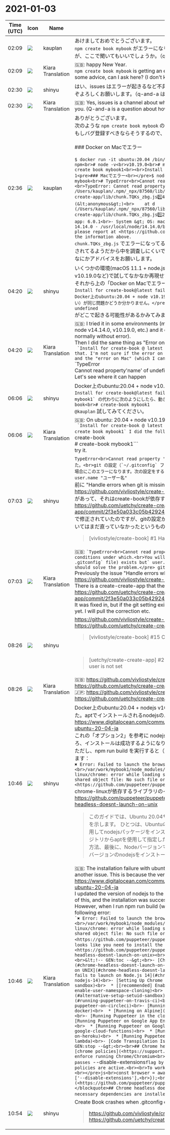 # 2021-01-03

|Time (UTC)|Icon|Name|Message|
|---|---|---|---|
|02:09|![](https://secure.gravatar.com/avatar/bce57b78a27111affe9a9a95fb793798.jpg?s=72&d=https%3A%2F%2Fa.slack-edge.com%2Fdf10d%2Fimg%2Favatars%2Fava_0021-72.png)|kauplan|あけましておめでとうございます。<br>`npm create book mybook` がエラーになり、初手で躓いています。アドバイスがほしいのですが、ここで聞いてもいいでしょうか。（q-and-a チャネルと違いが分からず）|
|02:09|![](https://avatars.slack-edge.com/2019-08-21/732685848020_f3f20736795184660348_72.png)|Kiara Translation|🇬🇧: happy New Year.<br>`npm create book mybook` is getting an error and I'm stumbling on my first move. I'd like some advice, can I ask here? (I don't know the difference from the q-and-a channel)|
|02:30|![](https://avatars.slack-edge.com/2018-04-27/354445776386_e258f5ed5ba887b08668_72.jpg)|shinyu|はい、issues はエラーが起きるなど不具合と思われることに関するチャンネルなので、どうぞよろしくお願いします。（q-and-a は使い方の質問など）|
|02:30|![](https://avatars.slack-edge.com/2019-08-21/732685848020_f3f20736795184660348_72.png)|Kiara Translation|🇬🇧: Yes, issues is a channel about what seems to be a bug, such as an error, so thank you. (Q-and-a is a question about how to use it, etc.)|
|02:36|![](https://secure.gravatar.com/avatar/bce57b78a27111affe9a9a95fb793798.jpg?s=72&d=https%3A%2F%2Fa.slack-edge.com%2Fdf10d%2Fimg%2Favatars%2Fava_0021-72.png)|kauplan|ありがとうございます。<br>次のような `npm create book mybook` のエラーで躓いています。<br>もしバグ登録すべきならそうするので、「バグ登録すべき」と言ってください。<br><br>### Docker on Macでエラー<br><br>```$ docker run -it ubuntu:20.04 /bin/bash<br># apt update<br># apt install nodejs npm<br># node -v<br>v10.19.0<br># mkdir /var/work<br># cd /var/work<br># npm create book mybook1<br><br>Install for create-book@latest failed with code 1<pre>### Macでエラー<br></pre>$ node -v<br>v14.14.0<br>$ npm create book mybook<br># TypeError<br>Cannot read property 'name' of undefined<br><br>TypeError: Cannot read property 'name' of undefined<br>    at /Users/kauplan/.npm/_npx/87560/lib/node_modules/create-book/node_modules/create-create-app/lib/chunk.TQKs_zbg.js1️⃣4550<br>    at Generator.next (&lt;anonymous&gt;)<br>    at d (/Users/kauplan/.npm/_npx/87560/lib/node_modules/create-book/node_modules/create-create-app/lib/chunk.TQKs_zbg.js1️⃣239)<br><br># Environment<br>- create-create-app: 6.0.1<br>- System &gt; OS: macOS Mojave 10.14.6<br>- Binaries &gt; Node: 14.14.0 - /usr/local/node/14.14.0/bin/node<br><br>If you think this is a bug, please report at <https://github.com/uetchy/create-create-app/issues> along with the information above.```<br>`chunk.TQKs_zbg.js` でエラーになってるけどこのファイルがないし、あったとしてもminifyされてるようだから中を調査しにくいでしょう（mapファイルの有無も分からない）。<br>なにかアドバイスをお願いします。|
|04:20|![](https://avatars.slack-edge.com/2018-04-27/354445776386_e258f5ed5ba887b08668_72.jpg)|shinyu|いくつかの環境(macOS 11.1 + node.js v15.3.0, macOS 10.13.6 + node v14.14.0, v10.19.0など)で試してなかなか再現せず（エラーにならず正常に実行できる）、<br>それから上の「Docker on Macでエラー」と同じことをしたところ<br>```Install for create-book@latest failed with code 1<pre>となることは確認できました。このDocker上のubuntu:20.04 + node v10.19.0 でのエラーと、「Macでエラー」（こちらで再現できてない）が同じ問題かどうか分かりません。</pre>TypeError<br>Cannot read property 'name' of undefined```<br>がどこで起きる可能性があるかみてみますね|
|04:20|![](https://avatars.slack-edge.com/2019-08-21/732685848020_f3f20736795184660348_72.png)|Kiara Translation|🇬🇧: I tried it in some environments (macOS 11.1 + node.js v15.3.0, macOS 10.13.6 + node v14.14.0, v10.19.0, etc.) and it didn't reproduce easily (it can be executed normally without error).<br>Then I did the same thing as "Error on Docker on Mac" above<br>`` `Install for create-book @ latest failed with code 1```<br>I was able to confirm that. I'm not sure if the error on ubuntu: 20.04 + node v10.19.0 on this Docker and the "error on Mac" (which I can't reproduce here) are the same problem.<br>`` `TypeError<br>Cannot read property'name' of undefined```<br>Let's see where it can happen|
|06:06|![](https://avatars.slack-edge.com/2018-04-27/354445776386_e258f5ed5ba887b08668_72.jpg)|shinyu|Docker上のubuntu:20.04 + node v10.19.0 での<br>```Install for create-book@latest failed with code 1<pre>ですが、 `npm create book mybook1` の代わりに次のようにしたら、動きました。</pre># npm install -g create-book<br># create-book mybook1```<br>`@kauplan` 試してみてください。|
|06:06|![](https://avatars.slack-edge.com/2019-08-21/732685848020_f3f20736795184660348_72.png)|Kiara Translation|🇬🇧: On ubuntu: 20.04 + node v10.19.0 on Docker<br>`` `Install for create-book @ latest failed with code 1```<br>But instead of `npm create book mybook1` I did the following and it worked.<br>`` `# npm install -g create-book<br># create-book mybook1```<br> try it.|
|07:03|![](https://avatars.slack-edge.com/2018-04-27/354445776386_e258f5ed5ba887b08668_72.jpg)|shinyu|```TypeError<br>Cannot read property 'name' of undefined<pre>が起きる条件が分かりました。<br>git の設定（`~/.gitconfig` ファイル）が存在するが、`user.name` が設定されていない場合にこのエラーになります。次の設定をすると解決するはずです。</pre>git config --global user.name "ユーザー名"```<br>前に "Handle errors when git is missing" というissue<br><https://github.com/vivliostyle/create-book/issues/1><br>があって、それはcreate-bookが依存するcreate-create-appの<br><https://github.com/uetchy/create-create-app/commit/2f3e50a033c05b42924b8c356a46c97e4c4d05b8><br>で修正されていたのですが、gitの設定が存在するがuserが設定されていないという場合についてはまだ直っていなかったというものですね。その修正のプルリクなどしておきます。<br><blockquote>[vivliostyle/create-book] #1 Handle errors when git is missing</blockquote>|
|07:03|![](https://avatars.slack-edge.com/2019-08-21/732685848020_f3f20736795184660348_72.png)|Kiara Translation|🇬🇧: `` `TypeError<br>Cannot read property'name' of undefined<pre>I understand the conditions under which.<br>You will get this error if the git configuration (`~ / .gitconfig` file) exists but` user.name` is not set. The following settings should solve the problem.</pre> git config --global user.name" username "` ``<br>Previously the issue "Handle errors when git is missing"<br><https://github.com/vivliostyle/create-book/issues/1><br>There is a create-create-app that the create-book depends on<br><https://github.com/uetchy/create-create-app/commit/2f3e50a033c05b42924b8c356a46c97e4c4d05b8><br>It was fixed in, but if the git setting exists but the user is not set, it has not been fixed yet. I will pull the correction etc.|
|08:26|![](https://avatars.slack-edge.com/2018-04-27/354445776386_e258f5ed5ba887b08668_72.jpg)|shinyu|<https://github.com/vivliostyle/create-book/issues/15><br><https://github.com/uetchy/create-create-app/pull/26><br><blockquote>[vivliostyle/create-book] #15 Crashes when .gitconfig exists but user is not set</blockquote><br><blockquote>[uetchy/create-create-app] #26 fix: avoid crashes when .gitconfig exists but user is not set</blockquote>|
|08:26|![](https://avatars.slack-edge.com/2019-08-21/732685848020_f3f20736795184660348_72.png)|Kiara Translation|🇬🇧: <https://github.com/vivliostyle/create-book/issues/15><br><https://github.com/uetchy/create-create-app/pull/26><br>🇯🇵: <https://github.com/vivliostyle/create-book/issues/15><br><https://github.com/uetchy/create-create-app/pull/26>|
|10:46|![](https://avatars.slack-edge.com/2018-04-27/354445776386_e258f5ed5ba887b08668_72.jpg)|shinyu|Docker上のubuntu:20.04 + nodejs v10.19.0 でインストールが失敗するのは別の問題でした。aptでインストールされるnodejsのバージョンが古いためです。<br><https://www.digitalocean.com/community/tutorials/how-to-install-node-js-on-ubuntu-20-04-ja><br>これの「オプション2」を参考に nodejs のバージョンを新しいもの(v14.15.3)にしたところ、インストールは成功するようになりました。<br>ただし、npm run build を実行すると（vivliostyle buildの実行になる）、次のエラーになります：<br>```✖ Error: Failed to launch the browser process!<br>/var/work/mybook1/node_modules/puppeteer/.local-chromium/linux-818858/chrome-linux/chrome: error while loading shared libraries: libnss3.so: cannot open shared object file: No such file or directory<br><br><br>TROUBLESHOOTING: <https://github.com/puppeteer/puppeteer/blob/main/docs/troubleshooting.md>```<br>chrome-linuxが依存するライブラリのインストールが必要なようです:<br><https://github.com/puppeteer/puppeteer/blob/main/docs/troubleshooting.md#chrome-headless-doesnt-launch-on-unix><br><blockquote>このガイドでは、Ubuntu 20.04サーバーにNode.jsをインストールする3種類の方法を示します。 ひとつは、Ubuntuのデフォルトのソフトウェアリポジトリからaptを使用してnodejsパッケージをインストールする方法、次に、代替PPAソフトウェアリポジトリからaptを使用して指定したバージョンのnodejsパッケージをインストールする方法、最後に、Nodeバージョンマネージャーをインストールし、これを使って複数のバージョンのnodejsをインストール・管理する方法について説明します。</blockquote>|
|10:46|![](https://avatars.slack-edge.com/2019-08-21/732685848020_f3f20736795184660348_72.png)|Kiara Translation|🇬🇧: The installation failure with ubuntu: 20.04 + nodejs v10.19.0 on Docker was another issue. This is because the version of nodejs installed by apt is old.<br><https://www.digitalocean.com/community/tutorials/how-to-install-node-js-on-ubuntu-20-04-ja><br>I updated the version of nodejs to the new version (v14.15.3) by referring to "Option 2" of this, and the installation was successful.<br>However, when I run npm run build (which results in running vivliostyle build), I get the following error:<br>`` `✖ Error: Failed to launch the browser process!<br>/var/work/mybook1/node_modules/puppeteer/.local-chromium/linux-818858/chrome-linux/chrome: error while loading shared libraries: libnss3.so: cannot open shared object file: No such file or directory<br><br><br>TROUBLESHOOTING: <https://github.com/puppeteer/puppeteer/blob/main/docs/troubleshooting.md> `` `<br>It looks like you need to install the libraries that chrome-linux depends on:<br><https://github.com/puppeteer/puppeteer/blob/main/docs/troubleshooting.md#chrome-headless-doesnt-launch-on-unix><br><blockquote><pre># Troubleshooting<br><br>&lt;!-- GEN:toc --&gt;<br>- [Chrome headless doesn't launch on Windows](#chrome-headless-doesnt-launch-on-windows)<br>- [Chrome headless doesn't launch on UNIX](#chrome-headless-doesnt-launch-on-unix)<br>- [Chrome is downloaded but fails to launch on Node.js 14](#chrome-is-downloaded-but-fails-to-launch-on-nodejs-14)<br>- [Setting Up Chrome Linux Sandbox](#setting-up-chrome-linux-sandbox)<br>  * [[recommended] Enable user namespace cloning](#recommended-enable-user-namespace-cloning)<br>  * [[alternative] Setup setuid sandbox](#alternative-setup-setuid-sandbox)<br>- [Running Puppeteer on Travis CI](#running-puppeteer-on-travis-ci)<br>- [Running Puppeteer on CircleCI](#running-puppeteer-on-circleci)<br>- [Running Puppeteer in Docker](#running-puppeteer-in-docker)<br>  * [Running on Alpine](#running-on-alpine)<br>    - [Tips](#tips)<br>- [Running Puppeteer in the cloud](#running-puppeteer-in-the-cloud)<br>  * [Running Puppeteer on Google App Engine](#running-puppeteer-on-google-app-engine)<br>  * [Running Puppeteer on Google Cloud Functions](#running-puppeteer-on-google-cloud-functions)<br>  * [Running Puppeteer on Heroku](#running-puppeteer-on-heroku)<br>  * [Running Puppeteer on AWS Lambda](#running-puppeteer-on-aws-lambda)<br>- [Code Transpilation Issues](#code-transpilation-issues)<br>&lt;!-- GEN:stop --&gt;<br><br>## Chrome headless doesn't launch on Windows<br><br>Some [chrome policies](<https://support.google.com/chrome/a/answer/7532015>) might enforce running Chrome/Chromium<br>with certain extensions.<br><br>Puppeteer passes `--disable-extensions` flag by default and will fail to launch when such policies are active.<br><br>To work around this, try running without the flag:<br></pre>js<br>const browser = await puppeteer.launch({<br>  ignoreDefaultArgs: ['--disable-extensions'],<br>});<br><pre><br><blockquote>Context: [issue 3681](<https://github.com/puppeteer/puppeteer/issues/3681#issuecomment-447865342>).</blockquote>## Chrome headless doesn't launch on UNIX<br><br>Make sure all the necessary dependencies are installed. You can run `ldd chrome | grep not` on a Linux<br>machine to check which dependencies are missing. The common ones are provided below.<br><br>&lt;details&gt;<br>&lt;summary&gt;Debian (e.g. Ubuntu) Dependencies&lt;/summary&gt;<br></pre><br>ca-certificates<br>fonts-liberation<br>libappindicator3-1<br>libasound2<br>libatk-bridge2.0-0<br>libatk1.0-0<br>libc6<br>libcairo2<br>libcups2<br>libdbus-1-3<br>libexpat1<br>libfontconfig1<br>libgbm1<br>libgcc1<br>libglib2.0-0<br>libgtk-3-0<br>libnspr4<br>libnss3<br>libpango-1.0-0<br>libpangocairo-1.0-0<br>libstdc++6<br>libx11-6<br>libx11-xcb1<br>libxcb1<br>libxcomposite1<br>libxcursor1<br>libxdamage1<br>libxext6<br>libxfixes3<br>libxi6<br>libxrandr2<br>libxrender1<br>libxss1<br>libxtst6<br>lsb-release<br>wget<br>xdg-utils<br><pre>&lt;/details&gt;<br><br>&lt;details&gt;<br>&lt;summary&gt;CentOS Dependencies&lt;/summary&gt;<br></pre><br>alsa-lib.x86_64<br>atk.x86_64<br>cups-libs.x86_64<br>gtk3.x86_64<br>ipa-gothic-fonts<br>libXcomposite.x86_64<br>libXcursor.x86_64<br>libXdamage.x86_64<br>libXext.x86_64<br>libXi.x86_64<br>libXrandr.x86_64<br>libXScrnSaver.x86_64<br>libXtst.x86_64<br>pango.x86_64<br>xorg-x11-fonts-100dpi<br>xorg-x11-fonts-75dpi<br>xorg-x11-fonts-cyrillic<br>xorg-x11-fonts-misc<br>xorg-x11-fonts-Type1<br>xorg-x11-utils<br><pre><br>After installing dependencies you need to update nss library using this command<br></pre><br>yum update nss -y<br><pre>&lt;/details&gt;<br><br>&lt;details&gt;<br>  &lt;summary&gt;Check out discussions&lt;/summary&gt;<br><br>- [#290](<https://github.com/puppeteer/puppeteer/issues/290>) - Debian troubleshooting &lt;br/&gt;<br>- [#391](<https://github.com/puppeteer/puppeteer/issues/391>) - CentOS troubleshooting &lt;br/&gt;<br>- [#379](<https://github.com/puppeteer/puppeteer/issues/379>) - Alpine troubleshooting &lt;br/&gt;<br>&lt;/details&gt;<br><br>## Chrome is downloaded but fails to launch on Node.js 14<br><br>If you get an error that looks like this when trying to launch Chromium:<br></pre><br>(node:15505) UnhandledPromiseRejectionWarning: Error: Failed to launch the browser process!<br>spawn /Users/.../node_modules/puppeteer/.local-chromium/mac-756035/chrome-mac/Chromium.app/Contents/MacOS/Chromium ENOENT<br><pre><br>This means that the browser was downloaded but failed to be extracted correctly. The most common cause is a bug in Node.js v14.0.0 which broke `extract-zip`, the module Puppeteer uses to extract browser downloads into the right place. The bug was fixed in Node.js v14.1.0, so please make sure you're running that version or higher. Alternatively, if you cannot upgrade, you could downgrade to Node.js v12, but we recommend upgrading when possible.<br><br><br>## Setting Up Chrome Linux Sandbox<br><br>In order to protect the host environment from untrusted web content, Chrome uses [multiple layers of sandboxing](<https://chromium.googlesource.com/chromium/src/+/HEAD/docs/linux/sandboxing.md>). For this to work properly,<br>the host should be configured first. If there's no good sandbox for Chrome to use, it will crash<br>with the error `No usable sandbox!`.<br><br>If you **absolutely trust** the content you open in Chrome, you can launch Chrome<br>with the `--no-sandbox` argument:<br></pre>js<br>const browser = await puppeteer.launch({args: ['--no-sandbox', '--disable-setuid-sandbox']});<br><pre><br><blockquote>**NOTE**: Running without a sandbox is **strongly discouraged**. Consider configuring a sandbox instead.</blockquote>There are 2 ways to configure a sandbox in Chromium.<br><br>### [recommended] Enable [user namespace cloning](<http://man7.org/linux/man-pages/man7/user_namespaces.7.html>)<br><br>User namespace cloning is only supported by modern kernels. Unprivileged user namespaces are generally fine to enable,<br>but in some cases they open up more kernel attack surface for (unsandboxed) non-root processes to elevate to<br>kernel privileges.<br></pre>bash<br>sudo sysctl -w kernel.unprivileged_userns_clone=1<br><pre><br>### [alternative] Setup [setuid sandbox](<https://chromium.googlesource.com/chromium/src/+/HEAD/docs/linux/suid_sandbox_development.md>)<br><br>The setuid sandbox comes as a standalone executable and is located next to the Chromium that Puppeteer downloads. It is<br>fine to re-use the same sandbox executable for different Chromium versions, so the following could be<br>done only once per host environment:<br></pre>bash<br># cd to the downloaded instance<br>cd &lt;project-dir-path&gt;/node_modules/puppeteer/.local-chromium/linux-&lt;revision&gt;/chrome-linux/<br>sudo chown root:root chrome_sandbox<br>sudo chmod 4755 chrome_sandbox<br># copy sandbox executable to a shared location<br>sudo cp -p chrome_sandbox /usr/local/sbin/chrome-devel-sandbox<br># export CHROME_DEVEL_SANDBOX env variable<br>export CHROME_DEVEL_SANDBOX=/usr/local/sbin/chrome-devel-sandbox<br><pre><br>You might want to export the `CHROME_DEVEL_SANDBOX` env variable by default. In this case, add the following to the `~/.bashrc`<br>or `.zshenv`:<br></pre>bash<br>export CHROME_DEVEL_SANDBOX=/usr/local/sbin/chrome-devel-sandbox<br><pre><br><br>## Running Puppeteer on Travis CI<br><br><blockquote>👋 We run our tests for Puppeteer on Travis CI - see our [`.travis.yml`](<https://github.com/puppeteer/puppeteer/blob/main/.travis.yml>) for reference.</blockquote>Tips-n-tricks:<br>- [xvfb](<https://en.wikipedia.org/wiki/Xvfb>) service should be launched in order to run Chromium in non-headless mode<br>- Runs on Xenial Linux on Travis by default<br>- Runs `npm install` by default<br>- `node_modules` is cached by default<br><br>`.travis.yml` might look like this:<br></pre>yml<br>language: node_js<br>node_js: node<br>services: xvfb<br><br>script:<br>  - npm run test<br>```<br><br>## Running Puppeteer on CircleCI<br><br>Running Puppeteer smoothly on CircleCI requires the following steps:<br><br>1. Start with a [NodeJS<br>   image](<https://circleci.com/docs/2.0/circleci-images/#nodejs>) in your config<br>   like so:<br>   ```yaml<br>   docker:<br>     - image: circleci/node:12 # Use your desired version<br>       environment:<br>         NODE_ENV: development # Only needed if puppeteer is in `devDependencies`<br>   ```<br>1. Dependencies like `libXtst6` probably need to be installed via `apt-get`,<br>   so use the<br>   [threetreeslight/puppeteer](<https://circleci.com/orbs/registry/orb/threetreeslight/puppeteer>)<br>   orb<br>   ([instructions](<https://circleci.com/orbs/registry/orb/threetreeslight/puppeteer#quick-start>)),<br>   or paste parts of its<br>   [source](<https://circleci.com/orbs/registry/orb/threetreeslight/puppeteer…</blockquote>|
|10:54|![](https://avatars.slack-edge.com/2018-04-27/354445776386_e258f5ed5ba887b08668_72.jpg)|shinyu|Create Book crashes when .gitconfig exists but user is not set:<br><blockquote><https://github.com/vivliostyle/create-book/issues/15><br><https://github.com/uetchy/create-create-app/pull/26></blockquote>|
